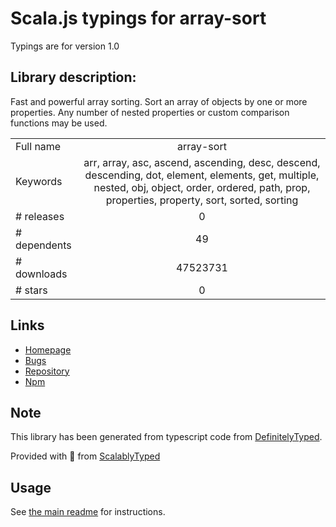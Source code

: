 
# Scala.js typings for array-sort

Typings are for version 1.0

## Library description:
Fast and powerful array sorting. Sort an array of objects by one or more properties. Any number of nested properties or custom comparison functions may be used.

|                    |                 |
| ------------------ | :-------------: |
| Full name          | array-sort |
| Keywords           | arr, array, asc, ascend, ascending, desc, descend, descending, dot, element, elements, get, multiple, nested, obj, object, order, ordered, path, prop, properties, property, sort, sorted, sorting |
| # releases         | 0 |
| # dependents       | 49 |
| # downloads        | 47523731 |
| # stars            | 0 |

## Links
- [Homepage](https://github.com/jonschlinkert/array-sort)
- [Bugs](https://github.com/jonschlinkert/array-sort/issues)
- [Repository](https://github.com/jonschlinkert/array-sort)
- [Npm](https://www.npmjs.com/package/array-sort)
    


## Note
This library has been generated from typescript code from [DefinitelyTyped](https://definitelytyped.org).

Provided with :purple_heart: from [ScalablyTyped](https://github.com/oyvindberg/ScalablyTyped)

## Usage
See [the main readme](../../readme.md) for instructions.


